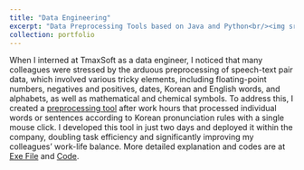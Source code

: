 ```yaml
---
title: "Data Engineering"
excerpt: "Data Preprocessing Tools based on Java and Python<br/><img src='https://user-images.githubusercontent.com/46860669/102718631-7bd34f00-432c-11eb-9bab-1d16e82577a7.png'>"
collection: portfolio
---
```


When I interned at TmaxSoft as a data engineer, I noticed that many colleagues were stressed by the arduous preprocessing of speech-text pair data, which involved various tricky elements, including floating-point numbers, negatives and positives, dates, Korean and English words, and alphabets, as well as mathematical and chemical symbols. 
To address this, I created a [preprocessing tool](https://github.com/jyshin0926/TxtTransTool/blob/master/TxtTransTool.exe) after work hours that processed individual words or sentences according to Korean pronunciation rules with a single mouse click. I developed this tool in just two days and deployed it within the company, doubling task efficiency and significantly improving my colleagues’ work-life balance.
More detailed explanation and codes are at [Exe File](https://github.com/jyshin0926/TxtTransTool/blob/master/README_eng.md) and [Code](https://github.com/jyshin0926/TxtTransTool_code/blob/master/README_eng.md).


